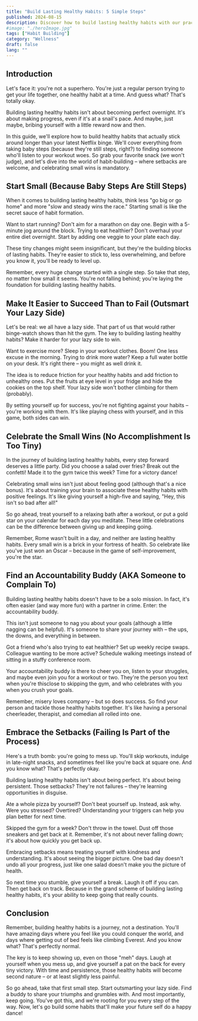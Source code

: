 ```yaml
---
title: "Build Lasting Healthy Habits: 5 Simple Steps"
published: 2024-08-15
description: Discover how to build lasting healthy habits with our practical guide. Learn to start small, celebrate wins, and embrace setbacks for long-term success.
#image: "./heroImage.jpg"
tags: ["Habit Building"]
category: "Wellness"
draft: false
lang: ""
---
```



## Introduction

Let's face it: you're not a superhero. You're just a regular person trying to get your life together, one healthy habit at a time. And guess what? That's totally okay.

Building lasting healthy habits isn't about becoming perfect overnight. It's about making progress, even if it's at a snail's pace. And maybe, just maybe, bribing yourself with a little reward now and then.


In this guide, we'll explore how to build healthy habits that actually stick around longer than your latest Netflix binge. We'll cover everything from taking baby steps (because they're still steps, right?) to finding someone who'll listen to your workout woes. So grab your favorite snack (we won't judge), and let's dive into the world of habit-building – where setbacks are welcome, and celebrating small wins is mandatory.

## Start Small (Because Baby Steps Are Still Steps)

When it comes to building lasting healthy habits, think less "go big or go home" and more "slow and steady wins the race." Starting small is like the secret sauce of habit formation.

Want to start running? Don't aim for a marathon on day one. Begin with a 5-minute jog around the block. Trying to eat healthier? Don't overhaul your entire diet overnight. Start by adding one veggie to your plate each day.

These tiny changes might seem insignificant, but they're the building blocks of lasting habits. They're easier to stick to, less overwhelming, and before you know it, you'll be ready to level up.

Remember, every huge change started with a single step. So take that step, no matter how small it seems. You're not falling behind; you're laying the foundation for building lasting healthy habits.

## Make It Easier to Succeed Than to Fail (Outsmart Your Lazy Side)

Let's be real: we all have a lazy side. That part of us that would rather binge-watch shows than hit the gym. The key to building lasting healthy habits? Make it harder for your lazy side to win.

Want to exercise more? Sleep in your workout clothes. Boom! One less excuse in the morning. Trying to drink more water? Keep a full water bottle on your desk. It's right there – you might as well drink it.

The idea is to reduce friction for your healthy habits and add friction to unhealthy ones. Put the fruits at eye level in your fridge and hide the cookies on the top shelf. Your lazy side won't bother climbing for them (probably).

By setting yourself up for success, you're not fighting against your habits – you're working with them. It's like playing chess with yourself, and in this game, both sides can win.

## Celebrate the Small Wins (No Accomplishment Is Too Tiny)

In the journey of building lasting healthy habits, every step forward deserves a little party. Did you choose a salad over fries? Break out the confetti! Made it to the gym twice this week? Time for a victory dance!

Celebrating small wins isn't just about feeling good (although that's a nice bonus). It's about training your brain to associate these healthy habits with positive feelings. It's like giving yourself a high-five and saying, "Hey, this isn't so bad after all!"

So go ahead, treat yourself to a relaxing bath after a workout, or put a gold star on your calendar for each day you meditate. These little celebrations can be the difference between giving up and keeping going.

Remember, Rome wasn't built in a day, and neither are lasting healthy habits. Every small win is a brick in your fortress of health. So celebrate like you've just won an Oscar – because in the game of self-improvement, you're the star.

## Find an Accountability Buddy (AKA Someone to Complain To)

Building lasting healthy habits doesn't have to be a solo mission. In fact, it's often easier (and way more fun) with a partner in crime. Enter: the accountability buddy.

This isn't just someone to nag you about your goals (although a little nagging can be helpful). It's someone to share your journey with – the ups, the downs, and everything in between.

Got a friend who's also trying to eat healthier? Set up weekly recipe swaps. Colleague wanting to be more active? Schedule walking meetings instead of sitting in a stuffy conference room.

Your accountability buddy is there to cheer you on, listen to your struggles, and maybe even join you for a workout or two. They're the person you text when you're thisclose to skipping the gym, and who celebrates with you when you crush your goals.

Remember, misery loves company – but so does success. So find your person and tackle those healthy habits together. It's like having a personal cheerleader, therapist, and comedian all rolled into one.

## Embrace the Setbacks (Failing Is Part of the Process)

Here's a truth bomb: you're going to mess up. You'll skip workouts, indulge in late-night snacks, and sometimes feel like you're back at square one. And you know what? That's perfectly okay.

Building lasting healthy habits isn't about being perfect. It's about being persistent. Those setbacks? They're not failures – they're learning opportunities in disguise.

Ate a whole pizza by yourself? Don't beat yourself up. Instead, ask why. Were you stressed? Overtired? Understanding your triggers can help you plan better for next time.

Skipped the gym for a week? Don't throw in the towel. Dust off those sneakers and get back at it. Remember, it's not about never falling down; it's about how quickly you get back up.

Embracing setbacks means treating yourself with kindness and understanding. It's about seeing the bigger picture. One bad day doesn't undo all your progress, just like one salad doesn't make you the picture of health.

So next time you stumble, give yourself a break. Laugh it off if you can. Then get back on track. Because in the grand scheme of building lasting healthy habits, it's your ability to keep going that really counts.

## Conclusion

Remember, building healthy habits is a journey, not a destination. You'll have amazing days where you feel like you could conquer the world, and days where getting out of bed feels like climbing Everest. And you know what? That's perfectly normal.

The key is to keep showing up, even on those "meh" days. Laugh at yourself when you mess up, and give yourself a pat on the back for every tiny victory. With time and persistence, those healthy habits will become second nature – or at least slightly less painful.

So go ahead, take that first small step. Start outsmarting your lazy side. Find a buddy to share your triumphs and grumbles with. And most importantly, keep going. You've got this, and we're rooting for you every step of the way. Now, let's go build some habits that'll make your future self do a happy dance!
